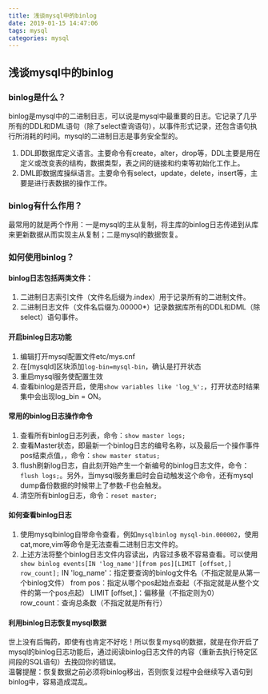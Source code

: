 ```yaml
---
title: 浅谈mysql中的binlog
date: 2019-01-15 14:47:06
tags: mysql
categories: mysql
---
```

## 浅谈mysql中的binlog
### binlog是什么？
binlog是mysql中的二进制日志，可以说是mysql中最重要的日志。它记录了几乎所有的DDL和DML语句（除了select查询语句），以事件形式记录，还包含语句执行所消耗的时间。mysql的二进制日志是事务安全型的。
1. DDL即数据库定义语言。主要命令有create，alter，drop等，DDL主要是用在定义或改变表的结构，数据类型，表之间的链接和约束等初始化工作上。
2. DML即数据库操纵语言。主要命令有select，update，delete，insert等，主要是进行表数据的操作工作。

### binlog有什么作用？
最常用的就是两个作用：一是mysql的主从复制，将主库的binlog日志传递到从库来更新数据从而实现主从复制；二是mysql的数据恢复。
<!-- more -->

### 如何使用binlog？
#### binlog日志包括两类文件：
1. 二进制日志索引文件（文件名后缀为.index）用于记录所有的二进制文件。
2. 二进制日志文件（文件名后缀为.00000*）记录数据库所有的DDL和DML（除select）语句事件。
	
#### 开启binlog日志功能
1. 编辑打开mysql配置文件etc/mys.cnf
2. 在[mysqld]区块添加`log-bin=mysql-bin`，确认是打开状态
3. 重启mysql服务使配置生效
4. 查看binlog是否开启，使用`show variables like 'log_%';`，打开状态时结果集中会出现log_bin = ON。
	
#### 常用的binlog日志操作命令
1. 查看所有binlog日志列表，命令：`show master logs;`
2. 查看Master状态，即最新一个binlog日志的编号名称，以及最后一个操作事件pos结束点值，，命令：`show master status;`
3. flush刷新log日志，自此刻开始产生一个新编号的binlog日志文件，命令：`flush logs;`。另外，当mysql服务重启时会自动触发这个命令，还有mysql dump备份数据的时候带上了参数-F也会触发。
4. 清空所有binlog日志，命令：`reset master;`
	
#### 如何查看binlog日志
1. 使用mysqlbinlog自带命令查看，例如`mysqlbinlog mysql-bin.000002`，使用cat,more,vim等命令是无法查看二进制日志文件的。
2. 上述方法将整个binlog日志文件内容读出，内容过多极不容易查看。可以使用`show binlog events[IN 'log_name'][from pos][LIMIT [offset,] row_count];`
	IN 'log_name'：指定要查询的binlog文件名（不指定就是从第一个binlog文件）
	from pos：指定从哪个pos起始点查起（不指定就是从整个文件的第一个pos点起）
	LIMIT [offset,]：偏移量（不指定则为0）
	row_count：查询总条数（不指定就是所有行）
	
#### 利用binlog日志恢复mysql数据
世上没有后悔药，即使有也肯定不好吃！所以恢复mysql的数据，就是在你开启了mysql的binlog日志功能后，通过阅读binlog日志文件的内容（重新去执行特定区间段的SQL语句）去挽回你的错误。   
温馨提醒：恢复数据之前必须将binlog移出，否则恢复过程中会继续写入语句到binlog中，容易造成混乱。

